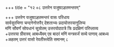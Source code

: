 +++
title = "१२ ०८ उत्तरेन यजुषाऽहतमन्तरम्"

+++
उत्तरेण यजुषाऽहतमन्तरं वासः परिधाय  
सार्वसुरभिणा चन्दनेनोत्तरैर् देशताभ्यः प्रदायोत्तरयानुलिप्य  
मणिं सौवर्णं सोपधानं सूत्रोतम् उत्तरयोदपात्रे त्रिः प्रदक्षिणं परिप्लाव्य  
+उत्तरया ग्रीवास्व् आबध्यैवम् एव बादरं मणिं मन्त्रवर्जं सव्ये पाणाव् आबध्य  
+अहतम् उत्तरं वासो रेवतीस्त्वेति समानम् ८  
